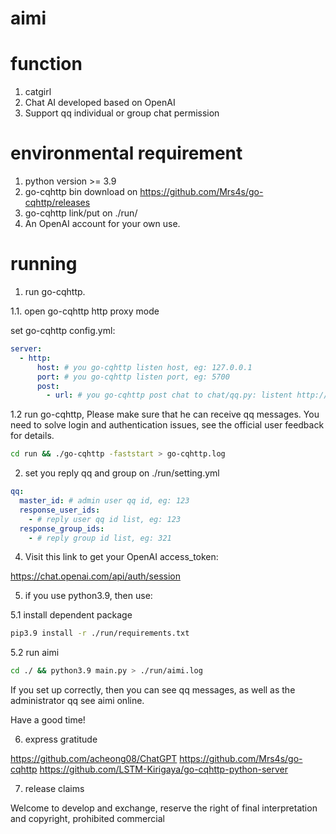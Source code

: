 # aimi

# function

1. catgirl
2. Chat AI developed based on OpenAI
3. Support qq individual or group chat permission

# environmental requirement

1. python version >= 3.9
2. go-cqhttp bin download on https://github.com/Mrs4s/go-cqhttp/releases
3. go-cqhttp link/put on ./run/
4. An OpenAI account for your own use.

# running

1. run go-cqhttp.

1.1. open go-cqhttp http proxy mode

set go-cqhttp config.yml:
```yaml
server:
  - http:
      host: # you go-cqhttp listen host, eg: 127.0.0.1
      port: # you go-cqhttp listen port, eg: 5700
      post:
        - url: # you go-cqhttp post chat to chat/qq.py: listent http://host:port, eg: 'http://127.0.0.1:5701' 
```

1.2 run go-cqhttp, Please make sure that he can receive qq messages. You need to solve login and authentication issues, see the official user feedback for details.

```bash
cd run && ./go-cqhttp -faststart > go-cqhttp.log
```

2. set you reply qq and group on ./run/setting.yml

```yaml
qq:
  master_id: # admin user qq id, eg: 123
  response_user_ids:
    - # reply user qq id list, eg: 123
  response_group_ids:
    - # reply group id list, eg: 321
```

4. Visit this link to get your OpenAI access_token:

https://chat.openai.com/api/auth/session

5. if you use python3.9, then use:

5.1 install dependent package

```bash
pip3.9 install -r ./run/requirements.txt
```

5.2 run aimi

```bash
cd ./ && python3.9 main.py > ./run/aimi.log
```

If you set up correctly, then you can see qq messages, as well as the administrator qq see aimi online.

Have a good time!

6. express gratitude

https://github.com/acheong08/ChatGPT
https://github.com/Mrs4s/go-cqhttp
https://github.com/LSTM-Kirigaya/go-cqhttp-python-server


7. release claims

Welcome to develop and exchange, reserve the right of final interpretation and copyright, prohibited commercial

